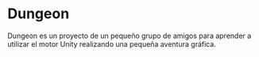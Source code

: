 Dungeon
=======
Dungeon es un proyecto de un pequeño grupo de amigos para aprender a utilizar el motor Unity realizando una pequeña aventura gráfica.
